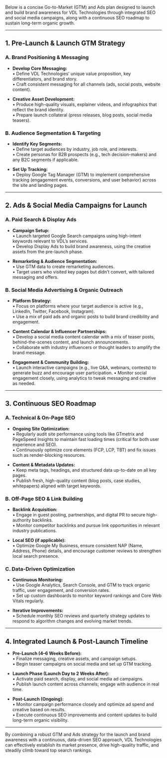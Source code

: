 Below is a concise Go-to-Market (GTM) and Ads plan designed to launch and build brand awareness for VDL Technologies through integrated SEO and social media campaigns, along with a continuous SEO roadmap to sustain long-term organic growth.

---

## 1. Pre-Launch & Launch GTM Strategy

### A. Brand Positioning & Messaging
- **Develop Core Messaging:**  
  • Define VDL Technologies’ unique value proposition, key differentiators, and brand story.  
  • Craft consistent messaging for all channels (ads, social posts, website content).

- **Creative Asset Development:**  
  • Produce high-quality visuals, explainer videos, and infographics that reflect the brand identity.  
  • Prepare launch collateral (press releases, blog posts, social media teasers).

### B. Audience Segmentation & Targeting
- **Identify Key Segments:**  
  • Define target audiences by industry, job role, and interests.  
  • Create personas for B2B prospects (e.g., tech decision-makers) and any B2C segments if applicable.

- **Set Up Tracking:**  
  • Deploy Google Tag Manager (GTM) to implement comprehensive tracking (engagement events, conversions, and user behavior) across the site and landing pages.

---

## 2. Ads & Social Media Campaigns for Launch

### A. Paid Search & Display Ads
- **Campaign Setup:**  
  • Launch targeted Google Search campaigns using high-intent keywords relevant to VDL’s services.  
  • Develop Display Ads to build brand awareness, using the creative assets from the pre-launch phase.
  
- **Remarketing & Audience Segmentation:**  
  • Use GTM data to create remarketing audiences.  
  • Target users who visited key pages but didn’t convert, with tailored messaging and offers.

### B. Social Media Advertising & Organic Outreach
- **Platform Strategy:**  
  • Focus on platforms where your target audience is active (e.g., LinkedIn, Twitter, Facebook, Instagram).  
  • Use a mix of paid ads and organic posts to build brand credibility and engagement.
  
- **Content Calendar & Influencer Partnerships:**  
  • Develop a social media content calendar with a mix of teaser posts, behind-the-scenes content, and launch announcements.  
  • Collaborate with industry influencers or thought leaders to amplify the brand message.
  
- **Engagement & Community Building:**  
  • Launch interactive campaigns (e.g., live Q&A, webinars, contests) to generate buzz and encourage user participation.
  • Monitor social engagement closely, using analytics to tweak messaging and creative as needed.

---

## 3. Continuous SEO Roadmap

### A. Technical & On-Page SEO
- **Ongoing Site Optimization:**  
  • Regularly audit site performance using tools like GTmetrix and PageSpeed Insights to maintain fast loading times (critical for both user experience and SEO).  
  • Continuously optimize core elements (FCP, LCP, TBT) and fix issues such as render-blocking resources.
  
- **Content & Metadata Updates:**  
  • Keep meta tags, headings, and structured data up-to-date on all key pages.  
  • Publish fresh, high-quality content (blog posts, case studies, whitepapers) aligned with target keywords.

### B. Off-Page SEO & Link Building
- **Backlink Acquisition:**  
  • Engage in guest posting, partnerships, and digital PR to secure high-authority backlinks.  
  • Monitor competitor backlinks and pursue link opportunities in relevant industry publications.

- **Local SEO (if applicable):**  
  • Optimize Google My Business, ensure consistent NAP (Name, Address, Phone) details, and encourage customer reviews to strengthen local search presence.

### C. Data-Driven Optimization
- **Continuous Monitoring:**  
  • Use Google Analytics, Search Console, and GTM to track organic traffic, user engagement, and conversion rates.  
  • Set up custom dashboards to monitor keyword rankings and Core Web Vitals regularly.
  
- **Iterative Improvements:**  
  • Schedule monthly SEO reviews and quarterly strategy updates to respond to algorithm changes and evolving market trends.

---

## 4. Integrated Launch & Post-Launch Timeline

- **Pre-Launch (4–6 Weeks Before):**  
  • Finalize messaging, creative assets, and campaign setups.  
  • Begin teaser campaigns on social media and set up GTM tracking.
  
- **Launch Phase (Launch Day to 2 Weeks After):**  
  • Activate paid search, display, and social media ad campaigns.  
  • Publish launch content across channels; engage with audience in real time.
  
- **Post-Launch (Ongoing):**  
  • Monitor campaign performance closely and optimize ad spend and creative based on results.  
  • Execute continuous SEO improvements and content updates to build long-term organic visibility.

---

By combining a robust GTM and Ads strategy for the launch and brand awareness with a continuous, data-driven SEO approach, VDL Technologies can effectively establish its market presence, drive high-quality traffic, and steadily climb toward top search rankings.
